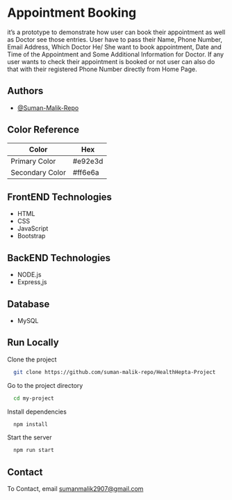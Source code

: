 
# Appointment Booking

it’s a prototype to demonstrate how user can book their appointment as well as Doctor see those entries. User have to pass their Name, Phone Number, Email Address, Which Doctor He/ She want to book appointment, Date and Time of the Appointment and Some Additional Information for Doctor. If any user wants to check their appointment is booked or not user can also do that with their registered Phone Number directly from Home Page.


## Authors

- [@Suman-Malik-Repo](https://www.github.com/suman-malik-repo)

## Color Reference

| Color             | Hex                                                                |
| ----------------- | ------------------------------------------------------------------ |
| Primary Color | #e92e3d |
| Secondary Color | #ff6e6a |



## FrontEND Technologies

- HTML
- CSS
- JavaScript
- Bootstrap
## BackEND Technologies
- NODE.js
- Express,js
## Database
- MySQL

## Run Locally

Clone the project

```bash
  git clone https://github.com/suman-malik-repo/HealthHepta-Project
```

Go to the project directory

```bash
  cd my-project
```

Install dependencies

```bash
  npm install
```

Start the server

```bash
  npm run start
```


## Contact

To Contact, email sumanmalik2907@gmail.com 

